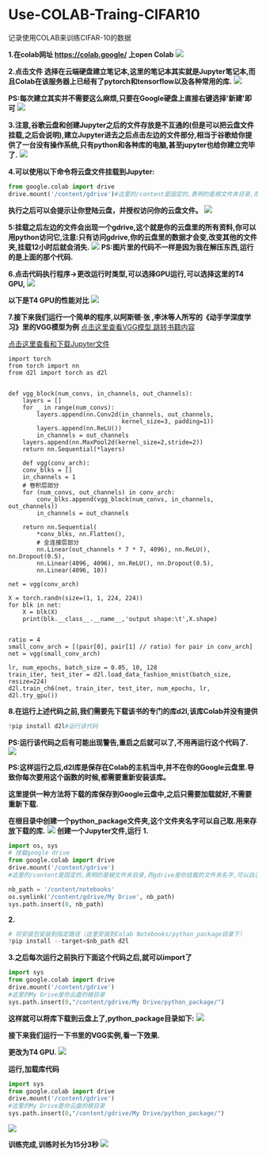 # Use-COLAB-Traing-CIFAR10
记录使用COLAB来训练CIFAR-10的数据

**1.在colab网址 https://colab.google/ 上open Colab**
![](image/1.jpg)

**2.点击文件 选择在云端硬盘建立笔记本,这里的笔记本其实就是Jupyter笔记本,而且Colab在该服务器上已经有了pytorch和tensorflow以及各种常用的库.**
![](image/2.jpg)

**PS:每次建立其实并不需要这么麻烦,只要在Google硬盘上直接右键选择'新建'即可**
![](image/3.jpg)

**3.注意,谷歌云盘和创建Jupyter之后的文件存放是不互通的(但是可以把云盘文件挂载,之后会说明),建立Jupyter进去之后点击左边的文件部分,相当于谷歌给你提供了一台没有操作系统,只有python和各种库的电脑,甚至jupyter也给你建立完毕了.**
![](image/4.jpg)

**4.可以使用以下命令将云盘文件挂载到Jupyter:**
```python
from google.colab import drive
drive.mount('/content/gdrive')#这里的/content是固定的,表明的是根文件夹目录,而gdrive是你挂载的文件夹名字,可以自己取名字
```
**执行之后可以会提示让你登陆云盘，并授权访问你的云盘文件。**
![](image/5.jpg)

**5:挂载之后左边的文件会出现一个gdrive,这个就是你的云盘里的所有资料,你可以用python访问它,注意:只有访问gdrive,你的云盘里的数据才会变,改变其他的文件夹,挂载12小时后就会消失.**
![](image/6.jpg)
**PS:图片里的代码不一样是因为我在解压东西,运行的是上面的那个代码.**

**6.点击代码执行程序->更改运行时类型,可以选择GPU运行,可以选择这里的T4 GPU,**
![](image/7.jpg)

**以下是T4 GPU的性能对比**
![](image/8.jpg)

**7.接下来我们运行一个简单的程序,以阿斯顿·张 ,李沐等人所写的《动手学深度学习》里的VGG模型为例**
[点击这里查看VGG模型,跳转书籍内容](https://zh.d2l.ai/chapter_convolutional-modern/vgg.html)

[点击这里查看和下载Jupyter文件](code/vgg.ipynb)

```jupyter
import torch
from torch import nn
from d2l import torch as d2l


def vgg_block(num_convs, in_channels, out_channels):
    layers = []
    for _ in range(num_convs):
        layers.append(nn.Conv2d(in_channels, out_channels,
                                kernel_size=3, padding=1))
        layers.append(nn.ReLU())
        in_channels = out_channels
    layers.append(nn.MaxPool2d(kernel_size=2,stride=2))
    return nn.Sequential(*layers)
```
```jupyter
    def vgg(conv_arch):
    conv_blks = []
    in_channels = 1
    # 卷积层部分
    for (num_convs, out_channels) in conv_arch:
        conv_blks.append(vgg_block(num_convs, in_channels, out_channels))
        in_channels = out_channels

    return nn.Sequential(
        *conv_blks, nn.Flatten(),
        # 全连接层部分
        nn.Linear(out_channels * 7 * 7, 4096), nn.ReLU(), nn.Dropout(0.5),
        nn.Linear(4096, 4096), nn.ReLU(), nn.Dropout(0.5),
        nn.Linear(4096, 10))

net = vgg(conv_arch)
```
```jupyter
X = torch.randn(size=(1, 1, 224, 224))
for blk in net:
    X = blk(X)
    print(blk.__class__.__name__,'output shape:\t',X.shape)
```
```jupyter

ratio = 4
small_conv_arch = [(pair[0], pair[1] // ratio) for pair in conv_arch]
net = vgg(small_conv_arch)
```
```jupyter
lr, num_epochs, batch_size = 0.05, 10, 128
train_iter, test_iter = d2l.load_data_fashion_mnist(batch_size, resize=224)
d2l.train_ch6(net, train_iter, test_iter, num_epochs, lr, d2l.try_gpu())
```
**8.在运行上述代码之前,我们需要先下载该书的专门的库d2l,该库Colab并没有提供**
```python
!pip install d2l#运行该代码
```
**PS:运行该代码之后有可能出现警告,重启之后就可以了,不用再运行这个代码了.**
![](image/9.jpg)

**PS:这样运行之后,d2l库是保存在Colab的主机当中,并不在你的Google云盘里.导致你每次要用这个函数的时候,都需要重新安装该库。**<p>
**这里提供一种方法将下载的库保存到Google云盘中,之后只需要加载就好,不需要重新下载.**

**在根目录中创建一个python_package文件夹,这个文件夹名字可以自己取.用来存放下载的库.**
![](image/10.jpg)
**创建一个Jupyter文件,运行**
**1.**
```python
import os, sys 
# 挂载google drive
from google.colab import drive 
drive.mount('/content/gdrive')
#这里的/content是固定的,表明的是根文件夹目录,而gdrive是你挂载的文件夹名字,可以自己取名字

nb_path = '/content/notebooks'
os.symlink('/content/gdrive/My Drive', nb_path)
sys.path.insert(0, nb_path) 
```
**2.**
```python
# 将安装包安装到指定路径（这里安装到Colab Notebooks/python_package目录下）
!pip install --target=$nb_path d2l 
```

**3.之后每次运行之前执行下面这个代码之后,就可以import了**
```python
import sys
from google.colab import drive
drive.mount('/content/gdrive')
#这里的My Drive是你云盘的根目录
sys.path.insert(0,"/content/gdrive/My Drive/python_package/")
```

**这样就可以将库下载到云盘上了,python_package目录如下:**
![](image/11.jpg)

**接下来我们运行一下书里的VGG实例,看一下效果.**

**更改为T4 GPU.**
![](image/12.jpg)

**运行,加载库代码**
```python
import sys
from google.colab import drive
drive.mount('/content/gdrive')
#这里的My Drive是你云盘的根目录
sys.path.insert(0,"/content/gdrive/My Drive/python_package/")
```
![](image/13.jpg)

**训练完成,训练时长为15分3秒**
![](image/14.jpg)
